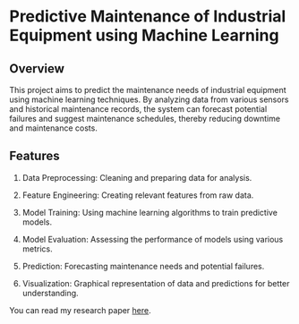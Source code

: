 <h1>Predictive Maintenance of Industrial Equipment using Machine Learning</h1>

<h2>Overview</h2>

This project aims to predict the maintenance needs of industrial equipment using machine learning techniques. By analyzing data from various sensors and historical maintenance records, the system can forecast potential failures and suggest maintenance schedules, thereby reducing downtime and maintenance costs.

<h2>Features</h2>

1. Data Preprocessing: Cleaning and preparing data for analysis.

2. Feature Engineering: Creating relevant features from raw data.

3. Model Training: Using machine learning algorithms to train predictive models.

4. Model Evaluation: Assessing the performance of models using various metrics.

5. Prediction: Forecasting maintenance needs and potential failures.

6. Visualization: Graphical representation of data and predictions for better understanding.


You can read my research paper [here]([https://ijarsct.co.in/Paper19379.pdf]).
